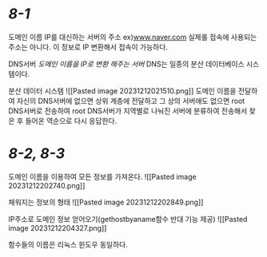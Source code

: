 
# *8-1*

도메인 이름
IP를 대신하는 서버의 주소 ex)www.naver.com
실제롤 접속에 사용되는 주소는 아니다. 이 정보로 IP 변환해서 접속이 가능하다.

DNS서버
*도메인 이름을 IP로 변환 해주는 서버*
DNS는 일종의 분산 데이터베이스 시스템이다.

분산 데이터 시스템
![[Pasted image 20231212021510.png]]
도메인 이름을 전달하여 자신의 DNS서버에 없으면 상위 계층에 전달하고 그 상의 서버애도 없으면 root DNS서버로 전송하여 root DNS서버가 지역별로 나눠진 서버에 분류하여 전송해서 찾은 후 들어온 역순으로 다시 응답한다.


# *8-2, 8-3*

도메인 이름을 이용하여 모든 정보를 가져온다.
![[Pasted image 20231212202740.png]]

채워지는 정보의 형태
![[Pasted image 20231212202849.png]]

IP주소로 도메인 정보 얻어오기(gethostbyaname함수 반대 기능 제공)
![[Pasted image 20231212204327.png]]

함수들의 이름은 리눅스 윈도우 동일하다.